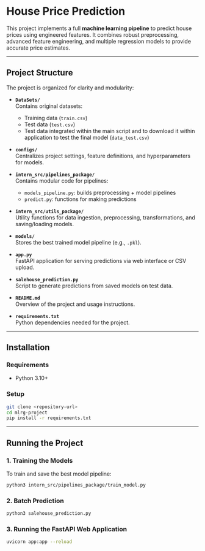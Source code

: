 # House Price Prediction

This project implements a full **machine learning pipeline** to predict house prices using engineered features. It combines robust preprocessing, advanced feature engineering, and multiple regression models to provide accurate price estimates.

---

## Project Structure

The project is organized for clarity and modularity:

- **`DataSets/`**  
  Contains original datasets:  
  - Training data (`train.csv`)  
  - Test data (`test.csv`) 
  - Test data integrated within the main script and to download it within application to test the final model (`data_test.csv`)  

- **`configs/`**  
  Centralizes project settings, feature definitions, and hyperparameters for models.

- **`intern_src/pipelines_package/`**  
  Contains modular code for pipelines:  
  - `models_pipeline.py`: builds preprocessing + model pipelines  
  - `predict.py`: functions for making predictions  

- **`intern_src/utils_package/`**  
  Utility functions for data ingestion, preprocessing, transformations, and saving/loading models.

- **`models/`**  
  Stores the best trained model pipeline (e.g., `.pkl`).

- **`app.py`**  
  FastAPI application for serving predictions via web interface or CSV upload.

- **`salehouse_prediction.py`**  
  Script to generate predictions from saved models on test data.

- **`README.md`**  
  Overview of the project and usage instructions.

- **`requirements.txt`**  
  Python dependencies needed for the project.

---

## Installation

### Requirements

- Python 3.10+

### Setup

```bash
git clone <repository-url>
cd mlrg-project
pip install -r requirements.txt
```
---

## Running the Project

### 1. Training the Models

To train and save the best model pipeline:

```bash
python3 intern_src/pipelines_package/train_model.py
```
### 2. Batch Prediction

```bash
python3 salehouse_prediction.py
```

### 3. Running the FastAPI Web Application

```bash
uvicorn app:app --reload
```
